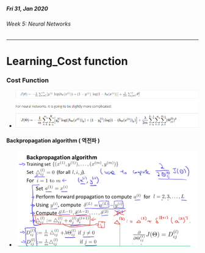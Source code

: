 ##### Fri 31, Jan 2020

###### Week 5: Neural Networks

---



# Learning_Cost function



### Cost Function

- ![Cost function of NN](https://github.com/swoos91/TIL/blob/master/Coursera_Andrew/reference/Cost_function_of_NN.png?raw=true)



#### Backpropagation algorithm ( 역전파 )

- ![Backpropagation_algorithm](https://github.com/swoos91/TIL/blob/master/Coursera_Andrew/reference/Backpropagation_algorithm.png?raw=true)